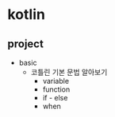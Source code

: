 # kotlin

## project
- basic
  - 코틀린 기본 문법 알아보기
    - variable
    - function
    - if - else
    - when
